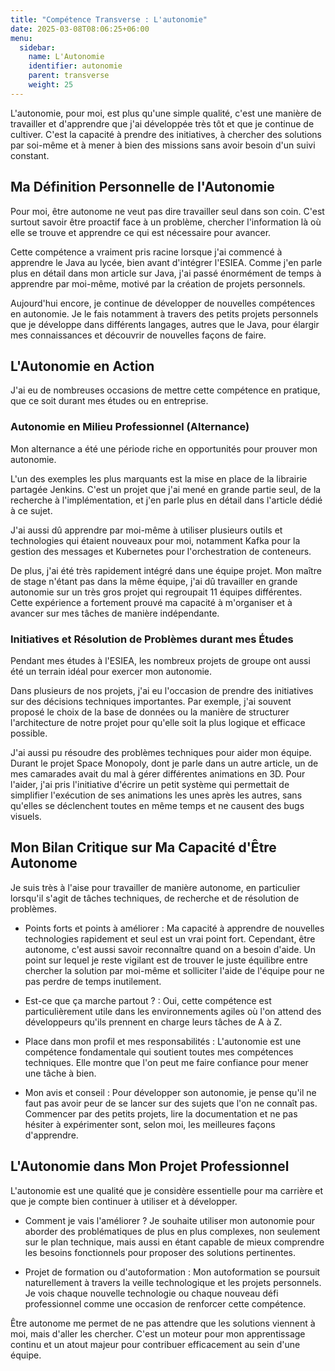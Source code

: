```yaml
---
title: "Compétence Transverse : L'autonomie"
date: 2025-03-08T08:06:25+06:00
menu:
  sidebar:
    name: L'Autonomie
    identifier: autonomie
    parent: transverse
    weight: 25 
---
```

L'autonomie, pour moi, est plus qu'une simple qualité, c'est une manière de travailler et d'apprendre que j'ai développée très tôt et que je continue de cultiver. C'est la capacité à prendre des initiatives, à chercher des solutions par soi-même et à mener à bien des missions sans avoir besoin d'un suivi constant.

## Ma Définition Personnelle de l'Autonomie

Pour moi, être autonome ne veut pas dire travailler seul dans son coin. C'est surtout savoir être proactif face à un problème, chercher l'information là où elle se trouve et apprendre ce qui est nécessaire pour avancer.

Cette compétence a vraiment pris racine lorsque j'ai commencé à apprendre le Java au lycée, bien avant d'intégrer l'ESIEA. Comme j'en parle plus en détail dans mon article sur Java, j'ai passé énormément de temps à apprendre par moi-même, motivé par la création de projets personnels.

Aujourd'hui encore, je continue de développer de nouvelles compétences en autonomie. Je le fais notamment à travers des petits projets personnels que je développe dans différents langages, autres que le Java, pour élargir mes connaissances et découvrir de nouvelles façons de faire.

## L'Autonomie en Action

J'ai eu de nombreuses occasions de mettre cette compétence en pratique, que ce soit durant mes études ou en entreprise.

### Autonomie en Milieu Professionnel (Alternance)

Mon alternance a été une période riche en opportunités pour prouver mon autonomie.

L'un des exemples les plus marquants est la mise en place de la librairie partagée Jenkins. C'est un projet que j'ai mené en grande partie seul, de la recherche à l'implémentation, et j'en parle plus en détail dans l'article dédié à ce sujet.

J'ai aussi dû apprendre par moi-même à utiliser plusieurs outils et technologies qui étaient nouveaux pour moi, notamment Kafka pour la gestion des messages et Kubernetes pour l'orchestration de conteneurs.

De plus, j'ai été très rapidement intégré dans une équipe projet. Mon maître de stage n'étant pas dans la même équipe, j'ai dû travailler en grande autonomie sur un très gros projet qui regroupait 11 équipes différentes. Cette expérience a fortement prouvé ma capacité à m'organiser et à avancer sur mes tâches de manière indépendante.

### Initiatives et Résolution de Problèmes durant mes Études

Pendant mes études à l'ESIEA, les nombreux projets de groupe ont aussi été un terrain idéal pour exercer mon autonomie.

Dans plusieurs de nos projets, j'ai eu l'occasion de prendre des initiatives sur des décisions techniques importantes. Par exemple, j'ai souvent proposé le choix de la base de données ou la manière de structurer l'architecture de notre projet pour qu'elle soit la plus logique et efficace possible.

J'ai aussi pu résoudre des problèmes techniques pour aider mon équipe. Durant le projet Space Monopoly, dont je parle dans un autre article, un de mes camarades avait du mal à gérer différentes animations en 3D. Pour l'aider, j'ai pris l'initiative d'écrire un petit système qui permettait de simplifier l'exécution de ses animations les unes après les autres, sans qu'elles se déclenchent toutes en même temps et ne causent des bugs visuels.

## Mon Bilan Critique sur Ma Capacité d'Être Autonome

Je suis très à l'aise pour travailler de manière autonome, en particulier lorsqu'il s'agit de tâches techniques, de recherche et de résolution de problèmes.

* Points forts et points à améliorer : Ma capacité à apprendre de nouvelles technologies rapidement et seul est un vrai point fort. Cependant, être autonome, c'est aussi savoir reconnaître quand on a besoin d'aide. Un point sur lequel je reste vigilant est de trouver le juste équilibre entre chercher la solution par moi-même et solliciter l'aide de l'équipe pour ne pas perdre de temps inutilement.

* Est-ce que ça marche partout ? : Oui, cette compétence est particulièrement utile dans les environnements agiles où l'on attend des développeurs qu'ils prennent en charge leurs tâches de A à Z.

* Place dans mon profil et mes responsabilités : L'autonomie est une compétence fondamentale qui soutient toutes mes compétences techniques. Elle montre que l'on peut me faire confiance pour mener une tâche à bien.

* Mon avis et conseil : Pour développer son autonomie, je pense qu'il ne faut pas avoir peur de se lancer sur des sujets que l'on ne connaît pas. Commencer par des petits projets, lire la documentation et ne pas hésiter à expérimenter sont, selon moi, les meilleures façons d'apprendre.

## L'Autonomie dans Mon Projet Professionnel

L'autonomie est une qualité que je considère essentielle pour ma carrière et que je compte bien continuer à utiliser et à développer.

* Comment je vais l'améliorer ? Je souhaite utiliser mon autonomie pour aborder des problématiques de plus en plus complexes, non seulement sur le plan technique, mais aussi en étant capable de mieux comprendre les besoins fonctionnels pour proposer des solutions pertinentes.

* Projet de formation ou d'autoformation : Mon autoformation se poursuit naturellement à travers la veille technologique et les projets personnels. Je vois chaque nouvelle technologie ou chaque nouveau défi professionnel comme une occasion de renforcer cette compétence.

Être autonome me permet de ne pas attendre que les solutions viennent à moi, mais d'aller les chercher. C'est un moteur pour mon apprentissage continu et un atout majeur pour contribuer efficacement au sein d'une équipe.